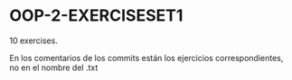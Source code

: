 # OOP-2-EXERCISESET1
10 exercises.

En los comentarios de los commits están los ejercicios correspondientes, no en el nombre del .txt
